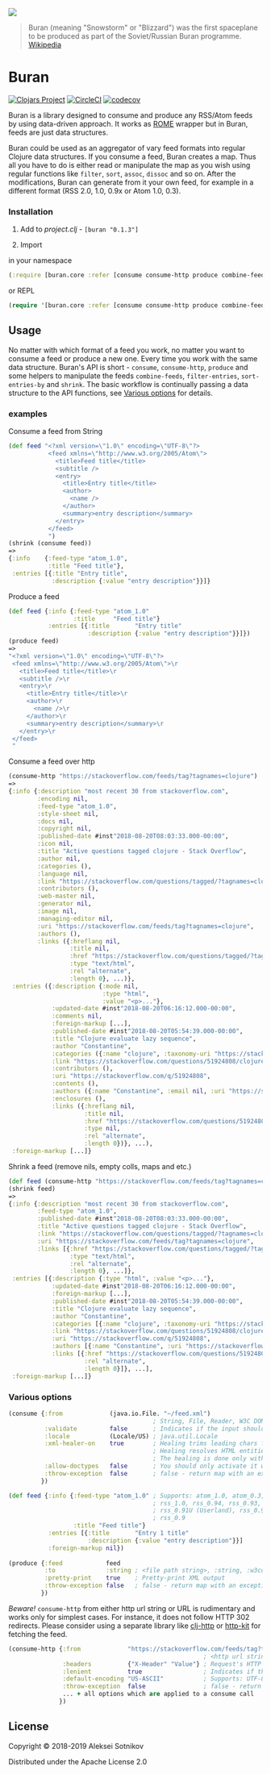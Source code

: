 ![](pic/buran.png)
> Buran (meaning "Snowstorm" or "Blizzard") was the first spaceplane to be produced as part of the Soviet/Russian Buran programme. [Wikipedia](https://en.wikipedia.org/wiki/Buran_(spacecraft))

# Buran

[![Clojars Project](https://img.shields.io/clojars/v/buran.svg)](https://clojars.org/buran)
[![CircleCI](https://circleci.com/gh/alekseysotnikov/buran.svg?style=shield)](https://circleci.com/gh/alekseysotnikov/buran)
[![codecov](https://codecov.io/gh/alekseysotnikov/buran/branch/master/graph/badge.svg)](https://codecov.io/gh/alekseysotnikov/buran)

Buran is a library designed to consume and produce any RSS/Atom feeds by using data-driven approach.
It works as [ROME](https://rometools.github.io/rome/) wrapper but in Buran, feeds are just data structures. 

Buran could be used as an aggregator of vary feed formats into regular Clojure data structures. If you consume a feed, Buran creates a map. Thus all you have to do is either read or manipulate the map as you wish using regular functions like ```filter```, ```sort```, ```assoc```, ```dissoc``` and so on. 
After the modifications, Buran can generate from it your own feed, for example in a different format (RSS 2.0, 1.0, 0.9x or Atom 1.0, 0.3).

### Installation

1. Add to *project.clj* - ```[buran "0.1.3"]```

2. Import 

in your namespace
```clojure
(:require [buran.core :refer [consume consume-http produce combine-feeds filter-entries sort-entries-by shrink]])
```
or REPL
````clojure
(require '[buran.core :refer [consume consume-http produce combine-feeds filter-entries sort-entries-by shrink]])
````

## Usage

No matter with which format of a feed you work, no matter you want to consume a feed or produce a new one. 
Every time you work with the same data structure.
Buran's API is short - `consume`, `consume-http`, `produce` and some helpers to manipulate the feeds `combine-feeds`, `filter-entries`, `sort-entries-by` and `shrink`. 
The basic workflow is continually passing a data structure to the API functions, see [Various options](#various-options) for details.

### examples

Consume a feed from String
````clojure
(def feed "<?xml version=\"1.0\" encoding=\"UTF-8\"?>
           <feed xmlns=\"http://www.w3.org/2005/Atom\">
             <title>Feed title</title>
             <subtitle />
             <entry>
               <title>Entry title</title>
               <author>
                 <name />
               </author>
               <summary>entry description</summary>
             </entry>
           </feed>
           ")
(shrink (consume feed))
=>
{:info    {:feed-type "atom_1.0", 
           :title "Feed title"},
 :entries [{:title "Entry title", 
            :description {:value "entry description"}}]}
````

Produce a feed

````clojure
(def feed {:info {:feed-type "atom_1.0"
                  :title     "Feed title"}
           :entries [{:title       "Entry title"
                      :description {:value "entry description"}}]})
(produce feed)
=>
"<?xml version=\"1.0\" encoding=\"UTF-8\"?>
 <feed xmlns=\"http://www.w3.org/2005/Atom\">\r
   <title>Feed title</title>\r
   <subtitle />\r
   <entry>\r
     <title>Entry title</title>\r
     <author>\r
       <name />\r
     </author>\r
     <summary>entry description</summary>\r
   </entry>\r
 </feed>
 "
````

Consume a feed over http

````clojure
(consume-http "https://stackoverflow.com/feeds/tag?tagnames=clojure")
=>
{:info {:description "most recent 30 from stackoverflow.com",
        :encoding nil,
        :feed-type "atom_1.0",
        :style-sheet nil,
        :docs nil,
        :copyright nil,
        :published-date #inst"2018-08-20T08:03:33.000-00:00",
        :icon nil,
        :title "Active questions tagged clojure - Stack Overflow",
        :author nil,
        :categories (),
        :language nil,
        :link "https://stackoverflow.com/questions/tagged/?tagnames=clojure&sort=active",
        :contributors (),
        :web-master nil,
        :generator nil,
        :image nil,
        :managing-editor nil,
        :uri "https://stackoverflow.com/feeds/tag?tagnames=clojure",
        :authors (),
        :links ({:hreflang nil,
                 :title nil,
                 :href "https://stackoverflow.com/questions/tagged/?tagnames=clojure&sort=active",
                 :type "text/html",
                 :rel "alternate",
                 :length 0}, ...)},
 :entries ({:description {:mode nil,
                          :type "html",
                          :value "<p>..."},
            :updated-date #inst"2018-08-20T06:16:12.000-00:00",
            :comments nil,
            :foreign-markup [...],
            :published-date #inst"2018-08-20T05:54:39.000-00:00",
            :title "Clojure evaluate lazy sequence",
            :author "Constantine",
            :categories ({:name "clojure", :taxonomy-uri "https://stackoverflow.com/tags"}, ...),
            :link "https://stackoverflow.com/questions/51924808/clojure-evaluate-lazy-sequence",
            :contributors (),
            :uri "https://stackoverflow.com/q/51924808",
            :contents (),
            :authors ({:name "Constantine", :email nil, :uri "https://stackoverflow.com/users/4201205"}),
            :enclosures (),
            :links ({:hreflang nil,
                     :title nil,
                     :href "https://stackoverflow.com/questions/51924808/clojure-evaluate-lazy-sequence",
                     :type nil,
                     :rel "alternate",
                     :length 0})}, ...),
 :foreign-markup [...]}
````

Shrink a feed (remove nils, empty colls, maps and etc.)

```clojure
(def feed (consume-http "https://stackoverflow.com/feeds/tag?tagnames=clojure"))
(shrink feed)
=>
{:info {:description "most recent 30 from stackoverflow.com",
        :feed-type "atom_1.0",
        :published-date #inst"2018-08-20T08:03:33.000-00:00",
        :title "Active questions tagged clojure - Stack Overflow",
        :link "https://stackoverflow.com/questions/tagged/?tagnames=clojure&sort=active",
        :uri "https://stackoverflow.com/feeds/tag?tagnames=clojure",
        :links [{:href "https://stackoverflow.com/questions/tagged/?tagnames=clojure&sort=active",
                 :type "text/html",
                 :rel "alternate",
                 :length 0}, ...]},
 :entries [{:description {:type "html", :value "<p>..."},
            :updated-date #inst"2018-08-20T06:16:12.000-00:00",
            :foreign-markup [...],
            :published-date #inst"2018-08-20T05:54:39.000-00:00",
            :title "Clojure evaluate lazy sequence",
            :author "Constantine",
            :categories [{:name "clojure", :taxonomy-uri "https://stackoverflow.com/tags"}, ...],
            :link "https://stackoverflow.com/questions/51924808/clojure-evaluate-lazy-sequence",
            :uri "https://stackoverflow.com/q/51924808",
            :authors [{:name "Constantine", :uri "https://stackoverflow.com/users/4201205"}],
            :links [{:href "https://stackoverflow.com/questions/51924808/clojure-evaluate-lazy-sequence",
                     :rel "alternate",
                     :length 0}]}, ...],
 :foreign-markup [...]}
```
### Various options

````clojure
(consume {:from             (java.io.File. "~/feed.xml") 
                                        ; String, File, Reader, W3C DOM document, JDOM document, W3C SAX InputSource
          :validate         false       ; Indicates if the input should be validated
          :locale           (Locale/US) ; java.util.Locale
          :xml-healer-on    true        ; Healing trims leading chars from the stream (empty spaces and comments) until the XML prolog.
                                        ; Healing resolves HTML entities (from literal to code number) in the reader.
                                        ; The healing is done only with the File and Reader.
          :allow-doctypes   false       ; You should only activate it when the feeds that you process are absolutely trustful
          :throw-exception  false       ; false - return map with an exception, throw an exception otherwise
         })
````

````clojure
(def feed {:info {:feed-type "atom_1.0" ; Supports: atom_1.0, atom_0.3, rss_2.0, 
                                        ; rss_1.0, rss_0.94, rss_0.93, rss_0.92, 
                                        ; rss_0.91U (Userland), rss_0.91N (Netscape), 
                                        ; rss_0.9
                  :title "Feed title"}
           :entries [{:title       "Entry 1 title"
                      :description {:value "entry description"}}]
           :foreign-markup nil})
           
(produce {:feed            feed
          :to              :string ; <file path string>, :string, :w3cdom, :jdom, File, Writer
          :pretty-print    true    ; Pretty-print XML output
          :throw-exception false   ; false - return map with an exception, throw an exception otherwise
         })
````

*Beware!* ```consume-http``` from either http url string or URL is rudimentary and works only for simplest cases. For instance, it does not follow HTTP 302 redirects.
Please consider using a separate library like [clj-http](https://github.com/dakrone/clj-http) or [http-kit](http://www.http-kit.org/client.html) for fetching the feed.
````clojure
(consume-http {:from             "https://stackoverflow.com/feeds/tag?tagnames=clojure" 
                                                      ; <http url string>, URL, File, InputStream
               :headers          {"X-Header" "Value"} ; Request's HTTP headers map
               :lenient          true                 ; Indicates if the charset encoding detection should be relaxed
               :default-encoding "US-ASCII"           ; Supports: UTF-8, UTF-16, UTF-16BE, UTF-16LE, CP1047, US-ASCII
               :throw-exception  false                ; false - return map with an exception, throw an exception otherwise
               ... + all options which are applied to a consume call
              })
````

## License

Copyright © 2018-2019 Aleksei Sotnikov

Distributed under the Apache License 2.0
